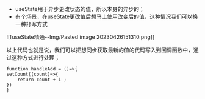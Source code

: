 -   useState用于异步更改状态的值，所以本身的异步的；
-   有个场景，在useState更改值后想马上使用改变后的值，这种情况我们可以换一种抒写方式  
    
![[useState精通--Img/Pasted image 20230426151310.png]]

以上代码也就是说，我们可以把想同步获取最新的值的代码写入到回调函数中，通过这种方式进行处理；

```JSX
function handleAdd = ()=>{
setCount((count)=>{
	return count + 1 ;
})
}

```
